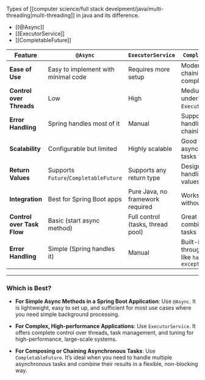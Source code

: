 Types of [[computer science/full stack develpment/java/multi-threading|multi-threading]] in java and its difference.

- [[@Async]]
- [[ExecutorService]]
- [[CompletableFuture]]

|Feature|`@Async`|`ExecutorService`|`CompletableFuture`|
|---|---|---|---|
|**Ease of Use**|Easy to implement with minimal code|Requires more setup|Moderately easy, chaining adds complexity|
|**Control over Threads**|Low|High|Medium (with underlying `ExecutorService`)|
|**Error Handling**|Spring handles most of it|Manual|Supports exception handling in chaining|
|**Scalability**|Configurable but limited|Highly scalable|Good for asynchronous tasks with chaining|
|**Return Values**|Supports `Future`/`CompletableFuture`|Supports any return type|Designed for handling return values easily|
|**Integration**|Best for Spring Boot apps|Pure Java, no framework required|Works well with or without Spring|
|**Control over Task Flow**|Basic (start async method)|Full control (tasks, thread pool)|Great for combining/chaining tasks|
|**Error Handling**|Simple (Spring handles it)|Manual|Built-in handling through methods like `handle()`, `exceptionally()`|

---

### **Which is Best?**

- **For Simple Async Methods in a Spring Boot Application**: Use `@Async`. It is lightweight, easy to set up, and sufficient for most use cases where you need simple background processing.
    
- **For Complex, High-performance Applications**: Use `ExecutorService`. It offers complete control over threads, task management, and tuning for high-performance, large-scale systems.
    
- **For Composing or Chaining Asynchronous Tasks**: Use `CompletableFuture`. It’s ideal when you need to handle multiple asynchronous tasks and combine their results in a flexible, non-blocking way.